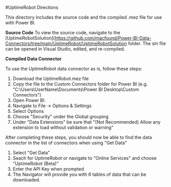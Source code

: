 #UptimeRobot Directions

This directory includes the source code and the compiled .mez file for use with Power BI.

**Source Code**
To view the source code, navigate to the [UptimeRobotSolution](https://github.com/macfound/Power-BI-Data-Connectors/tree/main/UptimeRobot/UptimeRobotSolution folder.
The sln file can be opened in Visual Studio, edited, and re-compiled.

**Compiled Data Connector**

To use the UptimeRobot data connector as is, follow these steps:
1. Download the UptimeRobot.mez file
2. Copy the file to the Custom Connectors folder for Power BI (e.g. "C:\Users\UserName\Documents\Power BI Desktop\Custom Connectors")
3. Open Power BI.
4. Navigate to File -> Options & Settings
5. Select Options
6. Choose "Security" under the Global grouping
7. Under "Data Extensions" be sure that "(Not Recommended) Allow any extension to load without validation or warning"

After completing these steps, you should now be able to find the data connector in the list of connectors when using "Get Data"
1. Select "Get Data"
2. Seach for UptimeRobot or navigate to "Online Services" and choose "UptimeRobot (Beta)"
3. Enter the API Key when prompted
4. The Navigator will provide you with 6 tables of data that can be downloaded.
